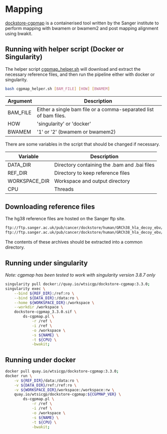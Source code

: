 # Mapping

[dockstore-cgpmap](https://github.com/cancerit/dockstore-cgpmap) is a containerised tool written by the Sanger institute to perform mapping with bwamem or bwamem2 and post mapping alignment using bwakit.

## Running with helper script (Docker or Singularity)

The helper script [cgpmap_helper.sh](../scripts/cgpmap_helper.sh) will download and extract the necessary reference files, and then run the pipeline either with docker or singularity.

```bash
bash cgpmap_helper.sh [BAM_FILE] [HOW] [BWAMEM]
```

| Argument      | Description                                                      |
| ---           | ---                                                              |
| BAM_FILE      | Either a single bam file or a comma-separated list of bam files. |
| HOW           | 'singularity' or 'docker'                                        |
| BWAMEM        | '1' or '2' (bwamem or bwamem2)                                   |

There are some variables in the script that should be changed if necessary.

| Variable      | Description                                  |
| ---           | ---                                          |
| DATA_DIR      | Directory containing the .bam and .bai files |
| REF_DIR       | Directory to keep reference files            |
| WORKSPACE_DIR | Workspace and output directory               |
| CPU           | Threads                                      |

## Downloading reference files

The hg38 reference files are hosted on the Sanger ftp site.

```bash
ftp://ftp.sanger.ac.uk/pub/cancer/dockstore/human/GRCh38_hla_decoy_ebv/bwa_idx_GRCh38_hla_decoy_ebv_bwamem2.tar.gz
ftp://ftp.sanger.ac.uk/pub/cancer/dockstore/human/GRCh38_hla_decoy_ebv/core_ref_GRCh38_hla_decoy_ebv.tar.gz
```

The contents of these archives should be extracted into a common directory.

## Running under singularity

*Note: cgpmap has been tested to work with singularity version 3.8.7 only*

```bash
singularity pull docker://quay.io/wtsicgp/dockstore-cgpmap:3.3.0;
singularity exec \
	--bind ${REF_DIR}:/ref:ro \
	--bind ${DATA_DIR}:/data:ro \
	--home ${WORKSPACE_DIR}:/workspace \
	--workdir /workspace \
	dockstore-cgpmap_3.3.0.sif \
		ds-cgpmap.pl \
			-r /ref \
			-i /ref \
			-o /workspace \
			-s ${NAME} \
			-t ${CPU} \
			-bwakit;
```

## Running under docker

```bash
docker pull quay.io/wtsicgp/dockstore-cgpmap:3.3.0;
docker run \
	-v ${REF_DIR}/data:/data:ro \
	-v ${DATA_DIR}/ref:/ref:ro \
	-v ${WORKSPACE_DIR}/workspace:/workspace:rw \
	quay.io/wtsicgp/dockstore-cgpmap:${CGPMAP_VER} \
		ds-cgpmap.pl \
			-r /ref \
			-i /ref \
			-o /workspace \
			-s ${NAME} \
			-t ${CPU} \
			-bwakit;
```
